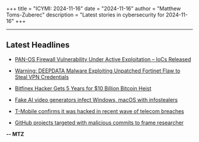 +++
title = "ICYMI: 2024-11-16"
date = "2024-11-16"
author = "Matthew Toms-Zuberec"
description = "Latest stories in cybersecurity for 2024-11-16"
+++

---------------------------------------------------------------------------
## Latest Headlines
- [PAN-OS Firewall Vulnerability Under Active Exploitation – IoCs Released](https://thehackernews.com/2024/11/pan-os-firewall-vulnerability-under.html)

- [Warning: DEEPDATA Malware Exploiting Unpatched Fortinet Flaw to Steal VPN Credentials](https://thehackernews.com/2024/11/warning-deepdata-malware-exploiting.html)

- [Bitfinex Hacker Gets 5 Years for $10 Billion Bitcoin Heist](https://www.wired.com/story/bitfinex-hacker-gets-5-years-for-10-billion-bitcoin-heist/)

- [Fake AI video generators infect Windows, macOS with infostealers](https://www.bleepingcomputer.com/news/security/fake-ai-video-generators-infect-windows-macos-with-infostealers/)

- [T-Mobile confirms it was hacked in recent wave of telecom breaches](https://www.bleepingcomputer.com/news/security/t-mobile-confirms-it-was-hacked-in-recent-wave-of-telecom-breaches/)

- [GitHub projects targeted with malicious commits to frame researcher](https://www.bleepingcomputer.com/news/security/github-projects-targeted-with-malicious-commits-to-frame-researcher/)

**-- MTZ**